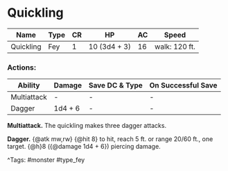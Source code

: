 # Quickling

| Name | Type | CR | HP | AC | Speed |
|------|------|----|----|----|-------|
| Quickling | Fey | 1 | 10 (3d4 + 3) | 16 | walk: 120 ft. |

### Actions:

| Ability | Damage | Save DC & Type | On Successful Save |
|---------|--------|----------------|--------------------|
| Multiattack | - | - | - |
| Dagger | 1d4 + 6 | - | - |


**Multiattack.** The quickling makes three dagger attacks.

**Dagger.** {@atk mw,rw} {@hit 8} to hit, reach 5 ft. or range 20/60 ft., one target. {@h}8 ({@damage 1d4 + 6}) piercing damage.

^Tags: #monster #type_fey